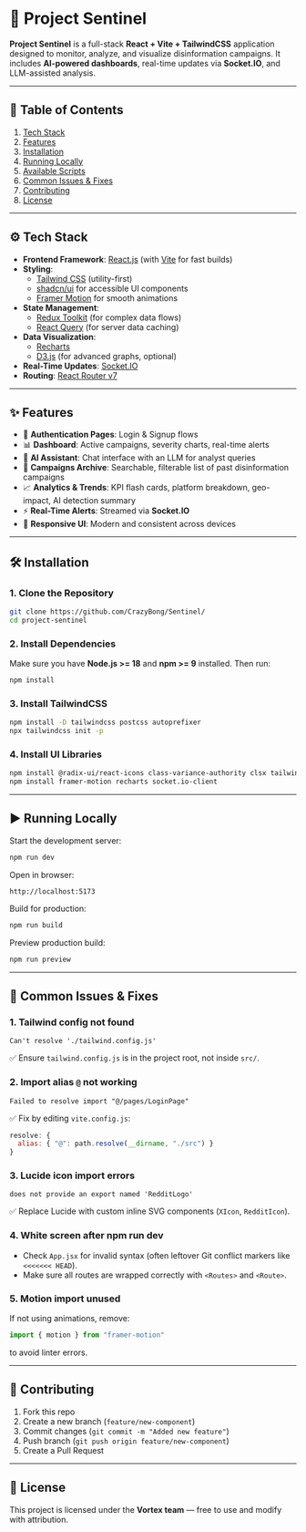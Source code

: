 # 🚀 Project Sentinel

**Project Sentinel** is a full-stack **React + Vite + TailwindCSS** application designed to monitor, analyze, and visualize disinformation campaigns.
It includes **AI-powered dashboards**, real-time updates via **Socket.IO**, and LLM-assisted analysis.

---

## 📑 Table of Contents

1. [Tech Stack](#tech-stack)
2. [Features](#features)
3. [Installation](#installation)
4. [Running Locally](#running-locally)
5. [Available Scripts](#available-scripts)
6. [Common Issues & Fixes](#common-issues--fixes)
7. [Contributing](#contributing)
8. [License](#license)

---

## ⚙️ Tech Stack

* **Frontend Framework**: [React.js](https://reactjs.org/) (with [Vite](https://vitejs.dev/) for fast builds)
* **Styling**:
  * [Tailwind CSS](https://tailwindcss.com/) (utility-first)
  * [shadcn/ui](https://ui.shadcn.com/) for accessible UI components
  * [Framer Motion](https://www.framer.com/motion/) for smooth animations
* **State Management**:
  * [Redux Toolkit](https://redux-toolkit.js.org/) (for complex data flows)
  * [React Query](https://tanstack.com/query/v5) (for server data caching)
* **Data Visualization**:
  * [Recharts](https://recharts.org/en-US/)
  * [D3.js](https://d3js.org/) (for advanced graphs, optional)
* **Real-Time Updates**: [Socket.IO](https://socket.io/)
* **Routing**: [React Router v7](https://reactrouter.com/)

---

## ✨ Features

* 🔐 **Authentication Pages**: Login & Signup flows
* 📊 **Dashboard**: Active campaigns, severity charts, real-time alerts
* 🤖 **AI Assistant**: Chat interface with an LLM for analyst queries
* 📂 **Campaigns Archive**: Searchable, filterable list of past disinformation campaigns
* 📈 **Analytics & Trends**: KPI flash cards, platform breakdown, geo-impact, AI detection summary
* ⚡ **Real-Time Alerts**: Streamed via **Socket.IO**
* 🎨 **Responsive UI**: Modern and consistent across devices

---

## 🛠 Installation

### 1. Clone the Repository

```bash
git clone https://github.com/CrazyBong/Sentinel/
cd project-sentinel
```

### 2. Install Dependencies

Make sure you have **Node.js >= 18** and **npm >= 9** installed. Then run:

```bash
npm install
```

### 3. Install TailwindCSS

```bash
npm install -D tailwindcss postcss autoprefixer
npx tailwindcss init -p
```

### 4. Install UI Libraries

```bash
npm install @radix-ui/react-icons class-variance-authority clsx tailwind-variants
npm install framer-motion recharts socket.io-client
```

---

## ▶️ Running Locally

Start the development server:

```bash
npm run dev
```

Open in browser:

```
http://localhost:5173
```

Build for production:

```bash
npm run build
```

Preview production build:

```bash
npm run preview
```

---

## 🐛 Common Issues & Fixes

### 1. **Tailwind config not found**

```
Can't resolve './tailwind.config.js'
```

✅ Ensure `tailwind.config.js` is in the project root, not inside `src/`.

### 2. **Import alias `@` not working**

```
Failed to resolve import "@/pages/LoginPage"
```

✅ Fix by editing `vite.config.js`:

```js
resolve: {
  alias: { "@": path.resolve(__dirname, "./src") }
}
```

### 3. **Lucide icon import errors**

```
does not provide an export named 'RedditLogo'
```

✅ Replace Lucide with custom inline SVG components (`XIcon`, `RedditIcon`).

### 4. **White screen after npm run dev**

* Check `App.jsx` for invalid syntax (often leftover Git conflict markers like `<<<<<<< HEAD`).
* Make sure all routes are wrapped correctly with `<Routes>` and `<Route>`.

### 5. **Motion import unused**

If not using animations, remove:

```js
import { motion } from "framer-motion"
```

to avoid linter errors.

---

## 🤝 Contributing

1. Fork this repo
2. Create a new branch (`feature/new-component`)
3. Commit changes (`git commit -m "Added new feature"`)
4. Push branch (`git push origin feature/new-component`)
5. Create a Pull Request

---

## 📜 License

This project is licensed under the **Vortex team** — free to use and modify with attribution.
